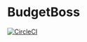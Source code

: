 # BudgetBoss

[![CircleCI](https://dl.circleci.com/status-badge/img/gh/FadiAbdelqader/BudgetBoss/tree/main.svg?style=svg)](https://dl.circleci.com/status-badge/redirect/gh/FadiAbdelqader/BudgetBoss/tree/main)

